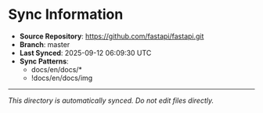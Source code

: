 # Sync Information

- **Source Repository**: https://github.com/fastapi/fastapi.git
- **Branch**: master
- **Last Synced**: 2025-09-12 06:09:30 UTC
- **Sync Patterns**:
  - docs/en/docs/*
  - !docs/en/docs/img

---
*This directory is automatically synced. Do not edit files directly.*
